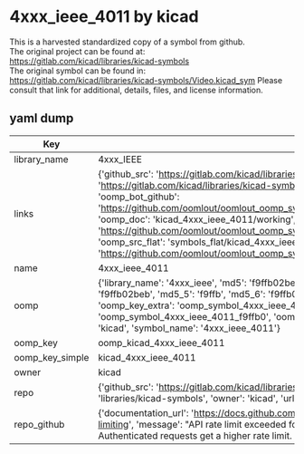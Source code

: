 # 4xxx_ieee_4011 by kicad  
This is a harvested standardized copy of a symbol from github.  
The original project can be found at:  
https://gitlab.com/kicad/libraries/kicad-symbols  
The original symbol can be found in:
https://gitlab.com/kicad/libraries/kicad-symbols/Video.kicad_sym
Please consult that link for additional, details, files, and license information.  
## yaml dump  
| Key | Value |  
| --- | --- |  
| library_name | 4xxx_IEEE |  
| links | {'github_src': 'https://gitlab.com/kicad/libraries/kicad-symbols/Video.kicad_sym', 'github_src_repo': 'https://gitlab.com/kicad/libraries/kicad-symbols', 'oomp_bot': 'kicad_4xxx_ieee_4011/working', 'oomp_bot_github': 'https://github.com/oomlout/oomlout_oomp_symbol_bot/tree/main/kicad_4xxx_ieee_4011/working', 'oomp_doc': 'kicad_4xxx_ieee_4011/working', 'oomp_doc_github': 'https://github.com/oomlout/oomlout_oomp_symbol_doc/tree/main/kicad_4xxx_ieee_4011/working', 'oomp_src_flat': 'symbols_flat/kicad_4xxx_ieee_4011/working', 'oomp_src_flat_github': 'https://github.com/oomlout/oomlout_oomp_symbol_src/tree/main/kicad_4xxx_ieee_4011/working'} |  
| name | 4xxx_ieee_4011 |  
| oomp | {'library_name': '4xxx_ieee', 'md5': 'f9ffb02beb5e90d4e753ebc63d7bbeb6', 'md5_10': 'f9ffb02beb', 'md5_5': 'f9ffb', 'md5_6': 'f9ffb0', 'oomp_key': 'oomp_4xxx_ieee_4011', 'oomp_key_extra': 'oomp_symbol_4xxx_ieee_4011', 'oomp_key_full': 'oomp_symbol_4xxx_ieee_4011_f9ffb0', 'oomp_key_simple': '4xxx_ieee_4011', 'owner_name': 'kicad', 'symbol_name': '4xxx_ieee_4011'} |  
| oomp_key | oomp_kicad_4xxx_ieee_4011 |  
| oomp_key_simple | kicad_4xxx_ieee_4011 |  
| owner | kicad |  
| repo | {'github_src': 'https://gitlab.com/kicad/libraries/kicad-symbols/Video.kicad_sym', 'name': 'libraries/kicad-symbols', 'owner': 'kicad', 'url': 'https://gitlab.com/kicad/libraries/kicad-symbols'} |  
| repo_github | {'documentation_url': 'https://docs.github.com/rest/overview/resources-in-the-rest-api#rate-limiting', 'message': "API rate limit exceeded for 84.66.173.59. (But here's the good news: Authenticated requests get a higher rate limit. Check out the documentation for more details.)"} |  

